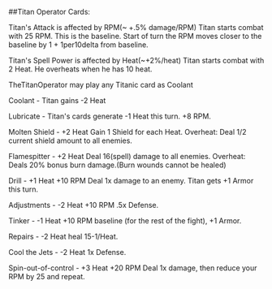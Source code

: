 ##Titan Operator Cards:

Titan's Attack is affected by RPM(~ +.5% damage/RPM)
Titan starts combat with 25 RPM. This is the baseline. Start of turn the RPM moves closer to the baseline by 1 + 1per10delta from baseline.

Titan's Spell Power is affected by Heat(~+2%/heat)
Titan starts combat with 2 Heat. He overheats when he has 10 heat.

TheTitanOperator may play any Titanic card as Coolant

Coolant - Titan gains -2 Heat

Lubricate - Titan's cards generate -1 Heat this turn. +8 RPM.

Molten Shield - +2 Heat Gain 1 Shield for each Heat. Overheat: Deal 1/2 current shield amount to all enemies.

Flamespitter - +2 Heat Deal 16(spell) damage to all enemies. Overheat: Deals 20% bonus burn damage.(Burn wounds cannot be healed)

Drill - +1 Heat +10 RPM Deal 1x damage to an enemy. Titan gets +1 Armor this turn.

Adjustments - -2 Heat +10 RPM .5x Defense.

Tinker - -1 Heat +10 RPM baseline (for the rest of the fight), +1 Armor.

Repairs - -2 Heat heal 15-1/Heat.

Cool the Jets - -2 Heat 1x Defense.

Spin-out-of-control - +3 Heat +20 RPM Deal 1x damage, then reduce your RPM by 25 and repeat.

